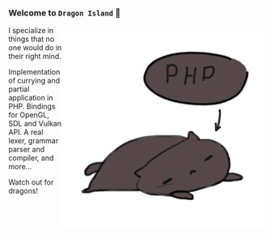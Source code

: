 ### Welcome to `Dragon Island` 🐉

<img align="right" src="//raw.githubusercontent.com/SerafimArts/SerafimArts/master/generics.gif" />

I specialize in things that no one would do in their right mind.

Implementation of currying and partial application in PHP. Bindings for OpenGL, 
SDL and Vulkan API. A real lexer, grammar parser and compiler, and more...

Watch out for dragons!
